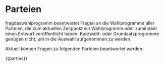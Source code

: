 # Parteien
fragdaswahlprogramm beantwortet Fragen an die Wahlprogramme aller Parteien, die zum aktuellen Zeitpunkt ein Wahlprogramm oder zumindest einen Entwurf veröffentlicht haben. Kurzwahl- oder Grundsatzprogramme genügen nicht, um in die Auswahl aufgenommen zu werden.

Aktuell können Fragen zu folgenden Parteien beantwortet werden:

{{parties}}